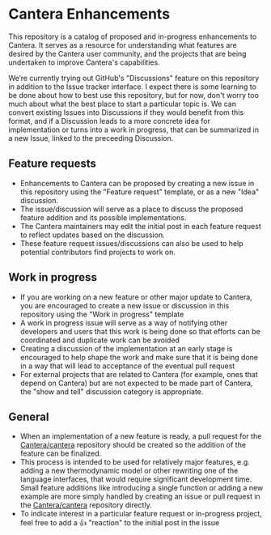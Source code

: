 # Cantera Enhancements

This repository is a catalog of proposed and in-progress enhancements to Cantera. It serves as a resource for understanding what features are desired by the Cantera user community, and the projects that are being undertaken to improve Cantera's capabilities.

We’re currently trying out GitHub's "Discussions" feature on this repository in addition to the Issue tracker interface. I expect there is some learning to be done about how to best use this repository, but for now, don't worry too much about what the best place to start a particular topic is. We can convert existing Issues into Discussions if they would benefit from this format, and if a Discussion leads to a more concrete idea for implementation or turns into a work in progress, that can be summarized in a new Issue, linked to the preceeding Discussion.

## Feature requests
* Enhancements to Cantera can be proposed by creating a new issue in this repository using the "Feature request" template, or as a new "Idea" discussion.
* The issue/discussion will serve as a place to discuss the proposed feature addition and its possible implementations.
* The Cantera maintainers may edit the initial post in each feature request to reflect updates based on the discussion. 
* These feature request issues/discussions can also be used to help potential contributors find projects to work on.

## Work in progress
* If you are working on a new feature or other major update to Cantera, you are encouraged to create a new issue or discussion in this repository using the "Work in progress" template
* A work in progress issue will serve as a way of notifying other developers and users that this work is being done so that efforts can be coordinated and duplicate work can be avoided
* Creating a discussion of the implementation at an early stage is encouraged to help shape the work and make sure that it is being done in a way that will lead to acceptance of the eventual pull request
* For external projects that are related to Cantera (for example, ones that depend on Cantera) but are not expected to be made part of Cantera, the "show and tell" discussion category is appropriate.

## General
* When an implementation of a new feature is ready, a pull request for the [Cantera/cantera](https://github.com/cantera/cantera) repository should be created so the addition of the feature can be finalized.
* This process is intended to be used for relatively major features, e.g. adding a new thermodynamic model or other rewriting one of the language interfaces, that would require significant development time. Small feature additions like introducing a single function or adding a new example are more simply handled by creating an issue or pull request in the [Cantera/cantera](https://github.com/cantera/cantera) repository directly.
* To indicate interest in a particular feature request or in-progress project, feel free to add a :+1: "reaction" to the initial post in the issue
